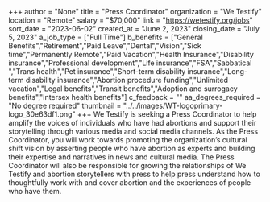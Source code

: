 +++
author = "None"
title = "Press Coordinator"
organization = "We Testify"
location = "Remote"
salary = "$70,000"
link = "https://wetestify.org/jobs"
sort_date = "2023-06-02"
created_at = "June 2, 2023"
closing_date = "July 5, 2023"
a_job_type = ["Full Time"]
b_benefits = ["General Benefits","Retirement","Paid Leave","Dental","Vision","Sick time","Permanently Remote","Paid Vacation","Health Insurance","Disability insurance","Professional development","Life insurance","FSA","Sabbatical ","Trans health","Pet insurance","Short-term disability insurance","Long-term disability insurance","Abortion procedure funding","Unlimited vacation","Legal benefits","Transit benefits","Adoption and surrogacy benefits","Intersex health benefits"]
c_feedback = ""
aa_degrees_required = "No degree required"
thumbnail = "../../images/WT-logoprimary-logo_30e63df1.png"
+++
We Testify is seeking a Press Coordinator to help amplify the voices of individuals who have had abortions and support their storytelling through various media and social media channels. As the Press Coordinator, you will work towards promoting the organization’s cultural shift vision by asserting people who have abortion as experts and building their expertise and narratives in news and cultural media. The Press Coordinator will also be responsible for growing the relationships of We Testify and abortion storytellers with press to help press understand how to thoughtfully work with and cover abortion and the experiences of people who have them.